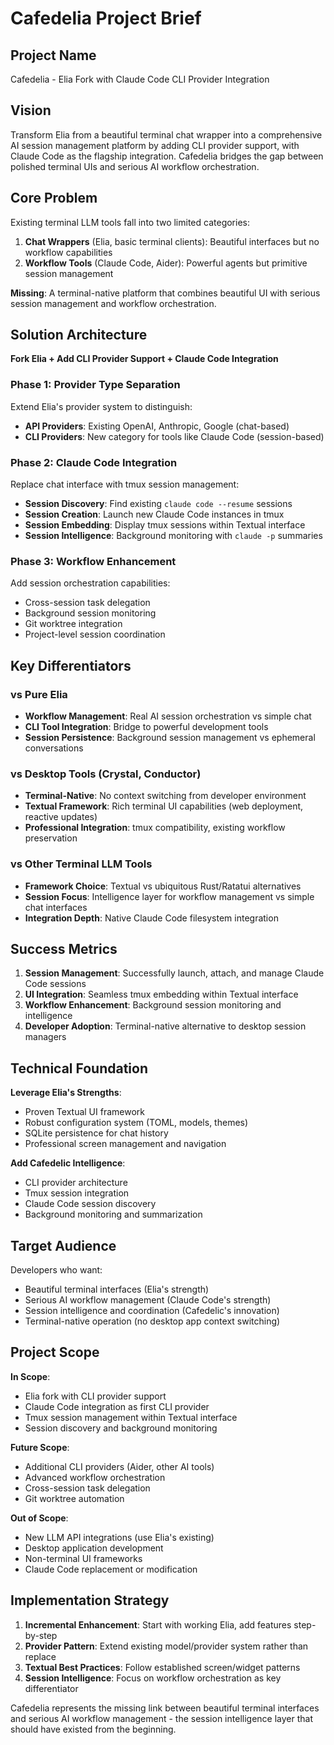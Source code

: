 # Cafedelia Project Brief

## Project Name
Cafedelia - Elia Fork with Claude Code CLI Provider Integration

## Vision
Transform Elia from a beautiful terminal chat wrapper into a comprehensive AI session management platform by adding CLI provider support, with Claude Code as the flagship integration. Cafedelia bridges the gap between polished terminal UIs and serious AI workflow orchestration.

## Core Problem
Existing terminal LLM tools fall into two limited categories:
1. **Chat Wrappers** (Elia, basic terminal clients): Beautiful interfaces but no workflow capabilities
2. **Workflow Tools** (Claude Code, Aider): Powerful agents but primitive session management

**Missing**: A terminal-native platform that combines beautiful UI with serious session management and workflow orchestration.

## Solution Architecture
**Fork Elia + Add CLI Provider Support + Claude Code Integration**

### Phase 1: Provider Type Separation
Extend Elia's provider system to distinguish:
- **API Providers**: Existing OpenAI, Anthropic, Google (chat-based)
- **CLI Providers**: New category for tools like Claude Code (session-based)

### Phase 2: Claude Code Integration
Replace chat interface with tmux session management:
- **Session Discovery**: Find existing `claude code --resume` sessions
- **Session Creation**: Launch new Claude Code instances in tmux
- **Session Embedding**: Display tmux sessions within Textual interface
- **Session Intelligence**: Background monitoring with `claude -p` summaries

### Phase 3: Workflow Enhancement
Add session orchestration capabilities:
- Cross-session task delegation
- Background session monitoring
- Git worktree integration
- Project-level session coordination

## Key Differentiators

### vs Pure Elia
- **Workflow Management**: Real AI session orchestration vs simple chat
- **CLI Tool Integration**: Bridge to powerful development tools
- **Session Persistence**: Background session management vs ephemeral conversations

### vs Desktop Tools (Crystal, Conductor)
- **Terminal-Native**: No context switching from developer environment
- **Textual Framework**: Rich terminal UI capabilities (web deployment, reactive updates)
- **Professional Integration**: tmux compatibility, existing workflow preservation

### vs Other Terminal LLM Tools
- **Framework Choice**: Textual vs ubiquitous Rust/Ratatui alternatives
- **Session Focus**: Intelligence layer for workflow management vs simple chat interfaces
- **Integration Depth**: Native Claude Code filesystem integration

## Success Metrics
1. **Session Management**: Successfully launch, attach, and manage Claude Code sessions
2. **UI Integration**: Seamless tmux embedding within Textual interface
3. **Workflow Enhancement**: Background session monitoring and intelligence
4. **Developer Adoption**: Terminal-native alternative to desktop session managers

## Technical Foundation
**Leverage Elia's Strengths**:
- Proven Textual UI framework
- Robust configuration system (TOML, models, themes)
- SQLite persistence for chat history
- Professional screen management and navigation

**Add Cafedelic Intelligence**:
- CLI provider architecture
- Tmux session integration
- Claude Code session discovery
- Background monitoring and summarization

## Target Audience
Developers who want:
- Beautiful terminal interfaces (Elia's strength)
- Serious AI workflow management (Claude Code's strength)
- Session intelligence and coordination (Cafedelic's innovation)
- Terminal-native operation (no desktop app context switching)

## Project Scope
**In Scope**:
- Elia fork with CLI provider support
- Claude Code integration as first CLI provider
- Tmux session management within Textual interface
- Session discovery and background monitoring

**Future Scope**:
- Additional CLI providers (Aider, other AI tools)
- Advanced workflow orchestration
- Cross-session task delegation
- Git worktree automation

**Out of Scope**:
- New LLM API integrations (use Elia's existing)
- Desktop application development
- Non-terminal UI frameworks
- Claude Code replacement or modification

## Implementation Strategy
1. **Incremental Enhancement**: Start with working Elia, add features step-by-step
2. **Provider Pattern**: Extend existing model/provider system rather than replace
3. **Textual Best Practices**: Follow established screen/widget patterns
4. **Session Intelligence**: Focus on workflow orchestration as key differentiator

Cafedelia represents the missing link between beautiful terminal interfaces and serious AI workflow management - the session intelligence layer that should have existed from the beginning.